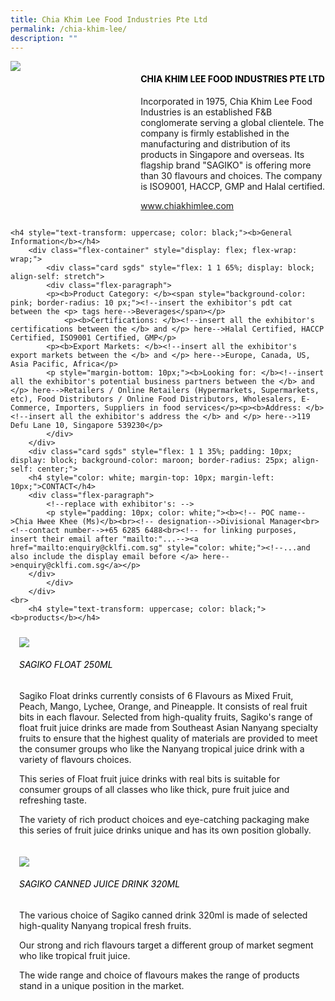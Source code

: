 ```yaml
---
title: Chia Khim Lee Food Industries Pte Ltd
permalink: /chia-khim-lee/
description: ""
---
```

<div class="flex-paragraph">
		<!--hi there! this is a comment and will provide you with instructional guides-->
		<!--insert booth number here!-->
		<p style="text-transform: uppercase"></p></div>
			<div class="flex-container" style="display: flex; flex-wrap: wrap;">
				<!--insert DOWNLOAD link of company logo between the " marks!-->
			<div class="card sgds" style="flex: 1 1 40%; display: block;"><img src="https://drive.google.com/uc?export=download&amp;id=1bdwyRLttidOG5gViulaEiEy8I6ppVXNu"></div>
	<div class="card-sgds" style="flex: 1 1 58%; display: block; margin-left: 3px">
		<h4 style="text-transform: uppercase; color: black;"><!--insert the exhibitor's name between the <b> tags here--><b>Chia Khim Lee Food Industries Pte Ltd</b></h4><!--insert the exhibitor's description between the <p> tags here-->
		<p>Incorporated in 1975, Chia Khim Lee Food Industries is an
established F&amp;B conglomerate serving a global clientele. The
company is firmly established in the manufacturing and distribution
of its products in Singapore and overseas. Its flagship brand
"SAGIKO" is offering more than 30 flavours and choices. The
company is ISO9001, HACCP, GMP and Halal certified.</p>
		<!--insert the exhibitor's website link, making sure there is "https:// www." present please. make sure the entire https link goes in between the " marks-->
		<p><a href="www.chiakhimlee.com" target="_blank"><!--insert the www website link here (no need for https)-->www.chiakhimlee.com</a></p>
	</div>
</div>



	<h4 style="text-transform: uppercase; color: black;"><b>General Information</b></h4>
		<div class="flex-container" style="display: flex; flex-wrap: wrap;">
			<div class="card sgds" style="flex: 1 1 65%; display: block; align-self: stretch">
			<div class="flex-paragraph">
			<p><b>Product Category: </b><span style="background-color: pink; border-radius: 10 px;"><!--insert the exhibitor's pdt cat between the <p> tags here-->Beverages</span></p> 
				<p><b>Certifications: </b><!--insert all the exhibitor's certifications between the </b> and </p> here-->Halal Certified, HACCP Certified, ISO9001 Certified, GMP</p>
			<p><b>Export Markets: </b><!--insert all the exhibitor's export markets between the </b> and </p> here-->Europe, Canada, US, Asia Pacific, Africa</p>
			<p style="margin-bottom: 10px;"><b>Looking for: </b><!--insert all the exhibitor's potential business partners between the </b> and </p> here-->Retailers / Online Retailers (Hypermarkets, Supermarkets, etc), Food Distributors / Online Food Distributors, Wholesalers, E-Commerce, Importers, Suppliers in food services</p><p><b>Address: </b><!--insert all the exhibitor's address the </b> and </p> here-->119 Defu Lane 10, Singapore 539230</p>
			</div>
		</div>
		<div class="card sgds" style="flex: 1 1 35%; padding: 10px; display: block; background-color: maroon; border-radius: 25px; align-self: center;">
		<h4 style="color: white; margin-top: 10px; margin-left: 10px;">CONTACT</h4>
		<div class="flex-paragraph">
			<!--replace with exhibitor's: -->
			<p style="padding: 10px; color: white;"><b><!-- POC name-->Chia Hwee Khee (Ms)</b><br><!-- designation-->Divisional Manager<br><!--contact number-->+65 6285 6488<br><!-- for linking purposes, insert their email after "mailto:"...--><a href="mailto:enquiry@cklfi.com.sg" style="color: white;"><!--...and also include the display email before </a> here-->enquiry@cklfi.com.sg</a></p>
		</div>
			</div>
		</div>
	<br>
		<h4 style="text-transform: uppercase; color: black;"><b>products</b></h4>
<div style="display: flex; flex-wrap: wrap;">
&nbsp; <div class="card sgds" style="flex: 1 1 47%; margin: 10px; display: block;"><!--insert the exhibitor's DOWNLOAD image for product between the " marks here-->
	<div class="flex-image" style="display: block;"><img src="https://drive.google.com/uc?export=download&amp;id=1H66C95m0DgppUSVzH_kn-w16iXAAtnH5"></div>
	<div class="flex-paragraph">
		<h6 style="text-transform: uppercase; color: black;"><!--insert product name before </h6> and product description after <p>-->SAGIKO FLOAT 250ML</h6>
		<p>Sagiko Float drinks currently consists of 6 Flavours as Mixed Fruit, Peach, Mango, Lychee, Orange, and Pineapple.  It consists of real fruit bits in each flavour. Selected from high-quality fruits, Sagiko's range of float fruit juice drinks are made from Southeast Asian Nanyang specialty fruits to ensure that the highest quality of materials are provided to meet the consumer groups who like the Nanyang tropical juice drink with a variety of flavours choices.

This series of Float fruit juice drinks with real bits is suitable for consumer groups of all classes who like thick, pure fruit juice and refreshing taste. 

The variety of rich product choices and eye-catching packaging make this series of fruit juice drinks unique and has its own position globally.</p></div>
		</div>
	<div style="display: flex; flex-wrap: wrap;">
&nbsp; <div class="card sgds" style="flex: 1 1 47%; margin: 10px; display: block;"><!--insert the exhibitor's DOWNLOAD image for product between the " marks here-->
	<div class="flex-image" style="display: block;"><img src="https://drive.google.com/uc?export=download&amp;id=1PUgw4G3z2jUinnDwyGNnt-aMe458T46Q"></div>
	<div class="flex-paragraph">
		<h6 style="text-transform: uppercase; color: black;"><!--insert product name before </h6> and product description after <p>-->SAGIKO CANNED JUICE DRINK 320ML</h6>
		<p>The various choice of Sagiko canned drink 320ml is made of selected high-quality Nanyang tropical fresh fruits. 
			
Our strong and rich flavours target a different group of market segment who like tropical fruit juice.&nbsp;
			
The wide range and choice of flavours makes the range of products stand in a unique position in the market.</p></div>
		</div></div></div>